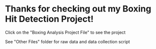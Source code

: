 # Thanks for checking out my Boxing Hit Detection Project!

Click on the "Boxing Analysis Project File" to see the project

See "Other Files" folder for raw data and data collection script
